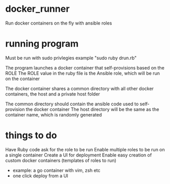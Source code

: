 # docker_runner
Run docker containers on the fly with ansible roles

# running program
Must be run with sudo privlegies
example
"sudo ruby drun.rb"

The program launches a docker container that self-provisions based on the ROLE
The ROLE value in the ruby file is the Ansible role, which will be run on the container

The docker container shares a common directory with all other docker containers, the host and a private host folder

The common directory should contain the ansible code used to self-provision the docker container
The host directory will be the same as the container name, which is randomly generated

# things to do
Have Ruby code ask for the role to be run
Enable multiple roles to be run on a single container
Create a UI for deployment
Enable easy creation of custom docker containers (templates of roles to run)
* example: a go container with vim, zsh etc
* one click deploy from a UI
